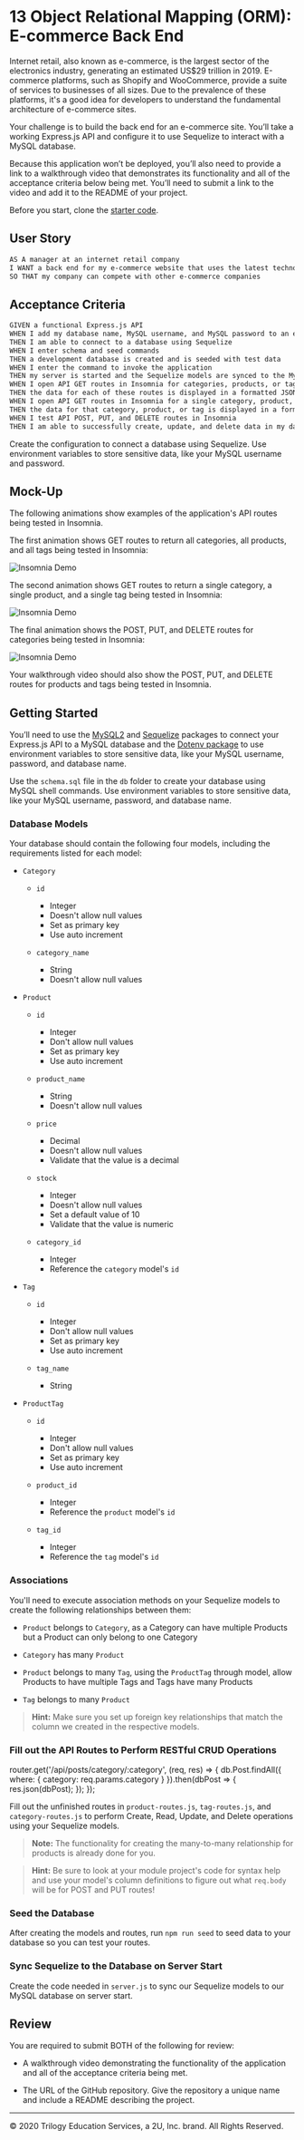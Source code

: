 # 13 Object Relational Mapping (ORM): E-commerce Back End

Internet retail, also known as e-commerce, is the largest sector of the electronics industry, generating an estimated US$29 trillion in 2019. E-commerce platforms, such as Shopify and WooCommerce, provide a suite of services to businesses of all sizes. Due to the prevalence of these platforms, it's a good idea for developers to understand the fundamental architecture of e-commerce sites.

Your challenge is to build the back end for an e-commerce site. You’ll take a working Express.js API and configure it to use Sequelize to interact with a MySQL database.

Because this application won’t be deployed, you’ll also need to provide a link to a walkthrough video that demonstrates its functionality and all of the acceptance criteria below being met. You’ll need to submit a link to the video and add it to the README of your project.

Before you start, clone the [starter code](https://github.com/coding-boot-camp/fantastic-umbrella).


## User Story

```md
AS A manager at an internet retail company
I WANT a back end for my e-commerce website that uses the latest technologies
SO THAT my company can compete with other e-commerce companies
```

## Acceptance Criteria

```md
GIVEN a functional Express.js API
WHEN I add my database name, MySQL username, and MySQL password to an environment variable file
THEN I am able to connect to a database using Sequelize
WHEN I enter schema and seed commands
THEN a development database is created and is seeded with test data
WHEN I enter the command to invoke the application
THEN my server is started and the Sequelize models are synced to the MySQL database
WHEN I open API GET routes in Insomnia for categories, products, or tags
THEN the data for each of these routes is displayed in a formatted JSON
WHEN I open API GET routes in Insomnia for a single category, product, or tag
THEN the data for that category, product, or tag is displayed in a formatted JSON
WHEN I test API POST, PUT, and DELETE routes in Insomnia
THEN I am able to successfully create, update, and delete data in my database
```

Create the configuration to connect a database using Sequelize. Use environment variables to store sensitive data, like your MySQL username and password.

## Mock-Up

The following animations show examples of the application's API routes being tested in Insomnia.

The first animation shows GET routes to return all categories, all products, and all tags being tested in Insomnia:

![Insomnia Demo](./Assets/13-orm-homework-demo-01.gif)

The second animation shows GET routes to return a single category, a single product, and a single tag being tested in Insomnia:

![Insomnia Demo](./Assets/13-orm-homework-demo-02.gif)

The final animation shows the POST, PUT, and DELETE routes for categories being tested in Insomnia:

![Insomnia Demo](./Assets/13-orm-homework-demo-03.gif)

Your walkthrough video should also show the POST, PUT, and DELETE routes for products and tags being tested in Insomnia.


## Getting Started

You’ll need to use the [MySQL2](https://www.npmjs.com/package/mysql2) and [Sequelize](https://www.npmjs.com/package/sequelize) packages to connect your Express.js API to a MySQL database and the [Dotenv package](https://www.npmjs.com/package/dotenv) to use environment variables to store sensitive data, like your MySQL username, password, and database name.

Use the `schema.sql` file in the `db` folder to create your database using MySQL shell commands. Use environment variables to store sensitive data, like your MySQL username, password, and database name.

### Database Models

Your database should contain the following four models, including the requirements listed for each model:

* `Category`

  * `id`
    * Integer
    * Doesn't allow null values
    * Set as primary key
    * Use auto increment

  * `category_name`
    * String
    * Doesn't allow null values

* `Product`

  * `id`
    * Integer
    * Don't allow null values
    * Set as primary key
    * Use auto increment

  * `product_name`
    * String
    * Doesn't allow null values

  * `price`
    * Decimal
    * Doesn't allow null values
    * Validate that the value is a decimal

  * `stock`
    * Integer
    * Doesn't allow null values
    * Set a default value of 10
    * Validate that the value is numeric

  * `category_id`
    * Integer
    * Reference the `category` model's `id` 

* `Tag`

  * `id`
    * Integer
    * Don't allow null values
    * Set as primary key
    * Use auto increment

  * `tag_name`
    * String

* `ProductTag`

  * `id`
    * Integer
    * Don't allow null values
    * Set as primary key
    * Use auto increment

  * `product_id`
    * Integer
    * Reference the `product` model's `id`

  * `tag_id`
    * Integer
    * Reference the `tag` model's `id`

### Associations

You'll need to execute association methods on your Sequelize models to create the following relationships between them:

* `Product` belongs to `Category`, as a Category can have multiple Products but a Product can only belong to one Category

* `Category` has many `Product`

* `Product` belongs to many `Tag`, using the `ProductTag` through model, allow Products to have multiple Tags and Tags have many Products

* `Tag` belongs to many `Product`

> **Hint:** Make sure you set up foreign key relationships that match the column we created in the respective models.

### Fill out the API Routes to Perform RESTful CRUD Operations

router.get('/api/posts/category/:category', (req, res) => {
  db.Post.findAll({
    where: {
      category: req.params.category
    }
  }).then(dbPost => {
    res.json(dbPost);
  });
});

Fill out the unfinished routes in `product-routes.js`, `tag-routes.js`, and `category-routes.js` to perform Create, Read, Update, and Delete operations using your Sequelize models.

> **Note:** The functionality for creating the many-to-many relationship for products is already done for you.

> **Hint:** Be sure to look at your module project's code for syntax help and use your model's column definitions to figure out what `req.body` will be for POST and PUT routes!

### Seed the Database

After creating the models and routes, run `npm run seed` to seed data to your database so you can test your routes.

### Sync Sequelize to the Database on Server Start

Create the code needed in `server.js` to sync our Sequelize models to our MySQL database on server start.


## Review

You are required to submit BOTH of the following for review:

* A walkthrough video demonstrating the functionality of the application and all of the acceptance criteria being met.

* The URL of the GitHub repository. Give the repository a unique name and include a README describing the project.

- - -
© 2020 Trilogy Education Services, a 2U, Inc. brand. All Rights Reserved.
